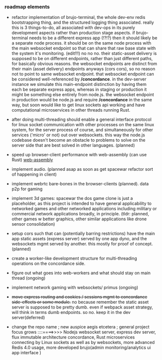 


### roadmap elements

- refactor implementation of brujo-terminal, the whole dev-env redis bootstrapping thing, and the structured logging thing associated.  really this is 3 things-to-do, all associated with dev-ops in its purely development aspects rather than production stage aspects.  if brujo-terminal needs to be a different express app (!?!?) then it should likely be a separate node process.  it should be on the same node process with the main websocket endpoint so that can share that raw base state with the system it's monitoring. (edit!!!) no no no.  their static-asset delivery is supposed to be on different endpoints, rather than just different paths, for basically obvious reasons.  the websocket endpoints are distinct from their main (asset delivery) endpoints anyways (cors cors), so no reason not to point to same websocket endpoint.  that websocket endpoint can be considered well-referenced by **/concordance**.   in the dev-server instance we simulate this main-endpoint distinction by having them each be separate express apps, whereas in staging or production it might be something else entirely from node.js.  the websocket endpoint in production would be node.js and require **/concordance** in the same way, but soon would like to get linux sockets api working and have computational microservices in other threads running Rust.

- after doing multi-threading should enable a general interface protocol for linux socket communication with other processes on the same linux system, for the server process of course, and simultaneously for other services ('micro' or not) out over websockets.  this way the node.js codebase doesn't become an obstacle to problems to solve on the server side that are best solved in other languages. (planned)

- speed up browser-client performance with web-assembly (can use Rust) [web-assembly](https://hacks.mozilla.org/2017/02/creating-and-working-with-webassembly-modules/)

- implement audio.   (planned asap as soon as get spacewar refactor sort of happening in client)

- implement webrtc bare-bones in the browser-clients (planned). data p2p for gaming

- implement 3d games: spacewar the dos game clone is just a placeholder, as this project is intended to have general applicability to networked games and other networked applications including military or commercial network applications broadly, in principle.  (tldr: planned, other games w better graphics, other similar applications like drone sensor consolidation)

- setup cors such that can (potentially barring restrictions) have the main app static assets (express server) served by one app dyno, and the websockets mgmt served by another.  this mostly for proof of concept. (planned)

- create a worker-like development structure for multi-threading operations on the concordance side.

- figure out what goes into web-workers and what should stay on main thread (ongoing)

- implement network gaming with websockets/ primus (ongoing)

- ~~move express routing and cookies / sessions mgmt to concordance side-effects or some module.~~ no because remember the static asset server is supposed to be pretty dumb.  even if webpack asset strategy, will think in terms dumb endpoints.  so no.  keep it in the dev server(deferred)

- change the repo name ; new auspice aegis etcetera ; general project focus grows ::::====>>>> Nodejs websocket server, express dev server, flux immutable architecture concordance, Rust microservices connecting by Linux sockets as well as by websockets, more advanced Redis 4.0 usage, more developed brujo(admin monitoring/analytics ui app interface   )
